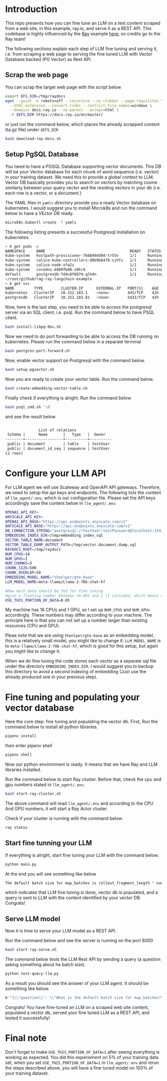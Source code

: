 # Introduction

This repo presents how you can fine tune an LLM on a text content scraped from a web site, in this example, ray.io, and serve it as a REST API. This codebase is highly influenced by the [Ray](http://ray.io) example  [here](https://www.anyscale.com/blog/a-comprehensive-guide-for-building-rag-based-llm-applications-part-1), so credits go to the Ray team!

The following sections explain each step of LLM fine tuning and serving it, i.e. from scraping a web page to serving the fine tuned LLM with Vector Database backed (PG Vector) as Rest API.



## Scrap the web page

You can scrap  the target web page with the script below

```bash
export EFS_DIR=/tmp/raydocs
wget --quiet -e robots=off --recursive --no-clobber --page-requisites \
  --html-extension --convert-links --restrict-file-names=windows \
  --domains docs.ray.io --no-parent --accept=html \
  -P $EFS_DIR https://docs.ray.io/en/master/
```

or just run the command below, which places the already scrapped content (ta.gz file) under `$EFS_DIR`

```bash
bash download-ray-docs.sh
```

## Setup PgSQL Database

You need to have a PGSQL Database supporting vector documents. This DB will be your Vector database for each chunk of word sequence (i.e. vector) in your training dataset. We need this to provide a global context to LLM. Vector DB basically provides you to search on vectors by matching cosine similarty between your query vector and the residing vectors in your db (i.e. each row is a vector, or a document.)

The YAML files in `yamls` directory provide you a ready Vector database on kubernetes. I would suggest you to install Microk8s and run the command below to have a VEctor DB ready.

```bash
microk8s.kubectl create -f yamls
```

The following listing presents a successful Postgresql installation on kubernetes.

```bash
> k get pods -A
NAMESPACE     NAME                                      READY   STATUS    RESTARTS      AGE
kube-system   hostpath-provisioner-766849dd9d-tr55v     1/1     Running   1 (17h ago)   42h
kube-system   calico-kube-controllers-d8b9b6478-sjhfz   1/1     Running   1 (17h ago)   42h
kube-system   calico-node-xfw2z                         1/1     Running   1 (17h ago)   42h
kube-system   coredns-d489fb88-v9kr4                    1/1     Running   1 (17h ago)   42h
default       postgresdb-7d4c8f6974-qlh4n               1/1     Running   1 (17h ago)   42h
~/root/github/rag-ray-langchain-example
> k get svc
NAME         TYPE        CLUSTER-IP      EXTERNAL-IP   PORT(S)    AGE
kubernetes   ClusterIP   10.152.183.1    <none>        443/TCP    42h
postgresdb   ClusterIP   10.152.183.81   <none>        5432/TCP   42h
```

Now, here is the last step, you need to be able to access the postgresql server via an SQL client, i.e. psql. Run the command below to have PSQL client.

```bash
bash install-libpq-dev.sh
```

Now we need to do port forwarding to be able to access the DB running on kubernetes.  Please run the command below in a separate terminal

```bash
bash postgres-port-forward.sh
```

Now, enable vector support on Postgresql with the command below.

```bash
bash setup-pgvector.sh
```

Now  you are ready to create your vector table. Run the command below.

```bash
bash create-embedding-vector-table.sh
```

Finally check if everything is alright. Run the command below

```bash
bash psql_cmd.sh '\d'
```

and see the result below

```bash

               List of relations
 Schema |      Name       |   Type   |  Owner
--------+-----------------+----------+----------
 public | document        | table    | testUser
 public | document_id_seq | sequence | testUser
(2 rows)
```


# Configure your LLM API 
For LLM agent we will use Scaleway and OpenAPI API gateways. Therefore, we need to setup the api keys and endpoints. The following lists the content of `llm_agent/.env`, which is our configuration file. Please set the API keys accordingly save the content below in `llm_agent/.env`.

```bash
OPENAI_API_KEY=
ANYSCALE_API_KEY=
OPENAI_API_BASE="https://api.endpoints.anyscale.com/v1"
ANYSCALE_API_BASE="https://api.endpoints.anyscale.com/v1"
DB_CONNECTION_STRING="postgresql://testUser:testPassword@localhost:15432/testDB"
EMBEDDING_INDEX_DIR=/tmp/embedding_index_sql
VECTOR_TABLE_NAME=document
VECTOR_TABLE_DUMP_OUTPUT_PATH=/tmp/vector.document.dump.sql
RAYDOCS_ROOT=/tmp/raydocs
NUM_CPUS=14
NUM_GPUS=1
NUM_CHUNKS=5
CHUNK_SIZE=500
CHUNK_OVERLAP=50
EMBEDDING_MODEL_NAME="thenlper/gte-base"
LLM_MODEL_NAME=meta-llama/Llama-2-70b-chat-hf

#How much data should be fed for fine tuning
#give a floating number between >0.001 and 1 (1 included, which means use all the data for fine tuning)
USE_THIS_PORTION_OF_DATA=0.05

```

My machine has 16 CPUs and 1 GPU, so I set up `NUM_CPUS` and `NUM_GPUs` accordingly. These numbers may differ according to your machine. The principle here is that you can not set up a number larger than existing resources (CPU and GPU).

Pleae note that we are using `thenlper/gte-base` as an embedding model, this is a relatively small model, you might like to change it. `LLM_MODEL_NAME` is  to `meta-llama/Llama-2-70b-chat-hf`, which is good for this setup, but again you might like to change it.


When we do fine tuning the code stores each vector as a separate sql file under the directory `EMBEDDING_INDEX_DIR`. I would suggest you to backup this directory to avoid a second indexing of embedding (Just use the already produced one in your previous step).


# Fine tuning and populating your vector database

Here the core step: fine tuning and populating the vector db. First, Run the command below to install all python libraries.

```bash
pipenv install
```

then enter pipenv shell

```bash
pipenv shell
```
Now our python environment is ready. It means that we have Ray and LLM libraries installed.

Run the command below to start Ray cluster. Before that, check the cpu and gpu numbers stated in `llm_agent/.env`.

```bash
bash start-ray-cluster.sh
```

The above command will read `llm_agent/.env` and according to the CPU And GPU numbers, it will start a Ray Actor cluster.

Check if your cluster is running with the command below.

```bash
ray status
```

## Start fine tunning your LLM

If everything is alright, start fine tuning your LLM with the command below.

```bash
python main.py
```
At the end you will see something like below

```bash
The default batch size for map_batches is rollout_fragment_length * num_envs.
```
which indicates that LLM fine tuning is done, vector db is populated, and a query is sent to LLM with the context identified by your vector DB. Congrats!


## Serve LLM model

Now it is time to serve your LLM model as a REST API.

Run the command below and see the server is running on the port 8000
```bash
bash start-ray-serve.sh
```

The command below tests the LLM Rest API by sending a query (a question asking something about he batch size).

```bash
python test-query-llm.py
```
As a result you should see the answer of  your LLM agent. It should be something like below.

```bash
b'"{\\"question\\": \\"What is the default batch size for map_batches?\\", \\"sources\\": [\\"https://docs.ray.io/en/master/rllib/rllib-training.html#specifying-rollout-workers\\", \\"https://docs.ray.io/en/master/rllib/rllib-training.html#specifying-rollout-workers\\", \\"https://docs.ray.io/en/master/rllib/package_ref/doc/ray.rllib.policy.policy.Policy.compute_log_likelihoods.html#ray-rllib-policy-policy-policy-compute-log-likelihoods\\", \\"https://docs.ray.io/en/master/rllib/package_ref/doc/ray.rllib.policy.policy.Policy.compute_log_likelihoods.html#ray-rllib-policy-policy-policy-compute-log-likelihoods\\", \\"https://docs.ray.io/en/master/rllib/rllib-algorithms.html#importance-weighted-actor-learner-architecture-impala\\"], \\"answer\\": \\" The default batch size for map_batches is rollout_fragment_length * num_envs.\\", \\"llm\\": \\"meta-llama/Llama-2-70b-chat-hf\\"}"'

```


Congrats! You have fine-tuned an LLM on a scraped web site content, populated a vector db, served your fine tuned LLM as a REST API, and tested it successfully!



# Final note

Don't forget to make `USE_THIS_PORTION_OF_DATA=1` after seeing everything is working as expected. You did this experiement on 5% of your training data set, when you set `USE_THIS_PORTION_OF_DATA=1` in `llm_agent/.env` and rerun the steps described above, you will have a fine tuned model on 100% of your training dataset.

